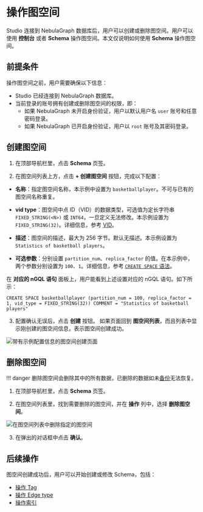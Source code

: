 # 操作图空间

Studio 连接到 NebulaGraph 数据库后，用户可以创建或删除图空间。用户可以使用 **控制台** 或者 **Schema** 操作图空间。本文仅说明如何使用 **Schema** 操作图空间。

## 前提条件

操作图空间之前，用户需要确保以下信息：

- Studio 已经连接到 NebulaGraph 数据库。
- 当前登录的账号拥有创建或删除图空间的权限，即：
  - 如果 NebulaGraph 未开启身份验证，用户以默认用户名 `user` 账号和任意密码登录。
  - 如果 NebulaGraph 已开启身份验证，用户以 `root` 账号及其密码登录。

## 创建图空间

1. 在顶部导航栏里，点击 **Schema** 页签。

2. 在图空间列表上方，点击 **+ 创建图空间** 按钮，完成以下配置：

  - **名称**：指定图空间名称，本示例中设置为 `basketballplayer`。不可与已有的图空间名称重复。

  - **vid type**：图空间中点 ID（VID）的数据类型，可选值为定长字符串 `FIXED_STRING(<N>)` 或 `INT64`，一旦定义无法修改。本示例设置为`FIXED_STRING(32)`。详细信息，参考 [VID](../../1.introduction/3.vid.md)。

  - **描述**：图空间的描述，最大为 256 字节。默认无描述。本示例设置为`Statistics of basketball players`。

  - **可选参数**：分别设置 `partition_num`、`replica_factor` 的值。在本示例中，两个参数分别设置为 `100`、`1`。详细信息，参考 [`CREATE SPACE` 语法](../../3.ngql-guide/9.space-statements/1.create-space.md "点击前往 CREATE SPACE")。

  在 **对应的 nGQL 语句** 面板上，用户能看到上述设置对应的 nGQL 语句。如下所示：

  ```ngql
  CREATE SPACE basketballplayer (partition_num = 100, replica_factor = 1, vid_type = FIXED_STRING(32)) COMMENT = "Statistics of basketball players"
  ```

3. 配置确认无误后，点击 **创建** 按钮。
  如果页面回到 **图空间列表**，而且列表中显示刚创建的图空间信息，表示图空间创建成功。

![带有示例配置信息的图空间创建页面](https://docs-cdn.nebula-graph.com.cn/figures/st-ug-006-cn.png "图空间创建页面")

## 删除图空间

!!! danger
    删除图空间会删除其中的所有数据，已删除的数据如未[备份](../../backup-and-restore/3.manage-snapshot.md)无法恢复。

1. 在顶部导航栏里，点击 **Schema** 页签。

2. 在图空间列表里，找到需要删除的图空间，并在 **操作** 列中，选择 **删除图空间**。

  ![在图空间列表中删除指定的图空间](https://docs-cdn.nebula-graph.com.cn/figures/st-ug-007-cn.png "删除图空间")

3. 在弹出的对话框中点击 **确认**。

## 后续操作

图空间创建成功后，用户可以开始创建或修改 Schema，包括：

- [操作 Tag](st-ug-crud-tag.md)
- [操作 Edge type](st-ug-crud-edge-type.md)
- [操作索引](st-ug-crud-index.md)
